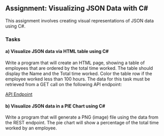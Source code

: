 ## Assignment: Visualizing JSON Data with C#

This assignment involves creating visual representations of JSON data using C#.

### Tasks

#### a) Visualize JSON data via HTML table using C#

Write a program that will create an HTML page, showing a table of employees that are ordered by the total time worked. The table should display the Name and the Total time worked. Color the table row if the employee worked less than 100 hours. The data for this task must be retrieved from a GET call on the following API endpoint:

[API Endpoint](https://rc-vault-fap-live-1.azurewebsites.net/api/gettimeentries?code=vO17RnE8vuzXzPJo5eaLLjXjmRW07law99QTD90zat9FfOQJKKUcgQ==)

#### b) Visualize JSON data in a PIE Chart using C#

Write a program that will generate a PNG (image) file using the data from the REST endpoint. The pie chart will show a percentage of the total time worked by an employee.
